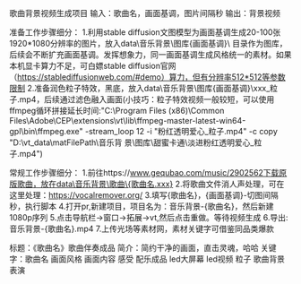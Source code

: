 歌曲背景视频生成项目
输入：歌曲名，画面基调，图片间隔秒
输出：背景视频

准备工作步骤细分：
1.利用stable diffusion文图模型为画面基调生成20-100张1920*1080分辨率的图片，放入data\音乐背景\图库\{画面基调}\ 目录作为图库，后续会不断扩充画面基调。发挥想象力，同一画面基调生成风格统一的素材。如果本机显卡算力不足，可白嫖stable diffusion官网（https://stablediffusionweb.com/#demo）算力，但有分辨率512*512等参数限制
2.准备润色粒子特效，黑底，放入data\音乐背景\图库\{画面基调}\xxx_粒子.mp4，后续通过滤色融入画面(小技巧：粒子特效视频一般较短，可以使用ffmpeg循环拼接延长时间:"C:\Program Files (x86)\Common Files\Adobe\CEP\extensions\vt\lib\ffmpeg-master-latest-win64-gpl\bin\ffmpeg.exe" -stream_loop 12 -i "粉红透明爱心_粒子.mp4" -c copy "D:\vt_data\matFilePath\音乐背 景\图库\甜蜜卡通\淡进粉红透明爱心_粒子.mp4")

常规工作步骤细分：
1.前往https://www.gequbao.com/music/2902562下载原版歌曲，放在data\音乐背景\歌曲\{歌曲名.xxx}
2.将歌曲文件消人声处理，可在这里处理：https://vocalremover.org/
3.填写{歌曲名}，{画面基调}-切图间隔秒，执行脚本
4.打开pr,新建项目，项目名为：音乐背景-{歌曲名}，然后新建1080p序列
5.点击导航栏->窗口->拓展->vt,然后点击重做。等待视频生成
6.导出:音乐背景-{歌曲名}.mp4
7.上传光场等素材网，素材关键字可借鉴同品类爆款


标题：《歌曲名》歌曲伴奏成品
简介：简约干净的画面，直击灵魂，哈哈
关键字：歌曲名 画面风格 画面内容 感受 配乐成品 led大屏幕 led视频 粒子 歌曲背景 表演